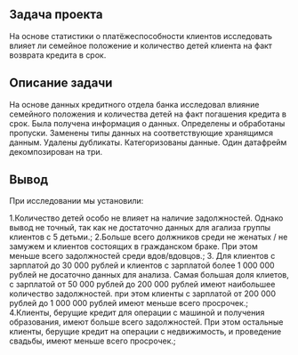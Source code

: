 ## Задача проекта

На основе статистики о платёжеспособности клиентов исследовать влияет ли семейное положение и количество детей клиента на факт возврата кредита 
в срок.

## Описание задачи
На основе данных кредитного отдела банка исследовал влияние семейного положения и
количества детей на факт погашения кредита в срок. Была получена информация о
данных. Определены и обработаны пропуски. Заменены типы данных на соответствующие
хранящимся данным. Удалены дубликаты. Категоризованы данные. Один датафрейм декомпозирован на три.

## Вывод

При исследовании мы установили:

1.Количество детей особо не влияет на наличие задолжностей. Однако вывод не точный, так как не достаточно данных для агализа группы клиентов с 5 детьми.;
2.Больше всего должников среди не женатых / не замужем и клиентов состоящих в гражданском браке. При этом меньше всего задолжностей среди вдов/вдовцов.;
3. Для клиентов с зарплатой до 30 000 рублей и клиентов с зарплатой более 1 000 000 рублей не досаточно данных для анализа. Самая большая доля клиетов, с зарплатой от 50 000 рублей до 200 000 рублей имеют наибольшее количество задолжностей. при этом клиенты с зарплатой от 200 000 рублей до 1 000 000 рублей имеют меньше всего просрочек.;
4.Клиенты, берущие кредит для операции с машиной и получения образования, имеют больше всего задолжностей. При этом остальные клиенты, берущие кредит на операции с недвижимость, и проведение свадьбы, имеют меньше всего просрочек.;
